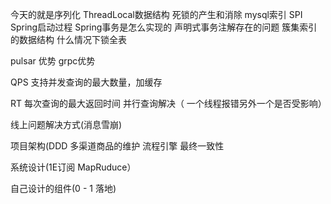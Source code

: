 今天的就是序列化 ThreadLocal数据结构 死锁的产生和消除 mysql索引 SPI Spring启动过程 Spring事务是怎么实现的 声明式事务注解存在的问题 簇集索引的数据结构 什么情况下锁全表



pulsar 优势 grpc优势    

QPS 支持并发查询的最大数量，加缓存

RT 每次查询的最大返回时间 并行查询解决（ 一个线程报错另外一个是否受影响）

线上问题解决方式(消息雪崩)

项目架构(DDD 多渠道商品的维护 流程引擎 最终一致性

系统设计(1E订阅 MapRuduce）

自己设计的组件(0 - 1 落地)
